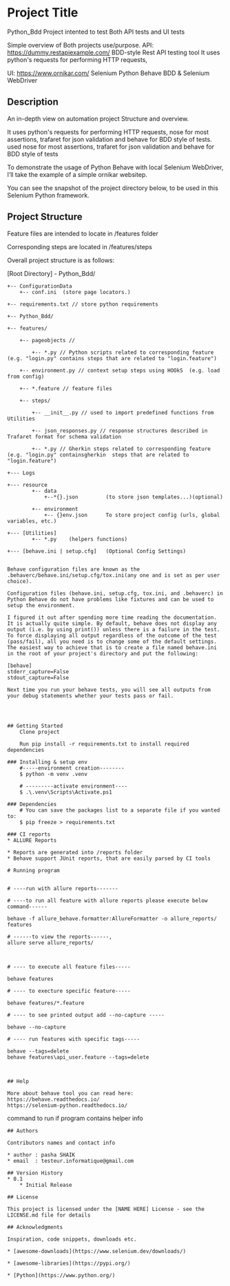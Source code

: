 # Project Title
Python_Bdd
Project intented to test Both API tests and UI tests

Simple overview of Both projects use/purpose.
API: https://dummy.restapiexample.com/
    BDD-style Rest API testing tool
    It uses python's requests for performing HTTP requests, 
    
    
UI: https://www.ornikar.com/
    Selenium Python Behave BDD & Selenium WebDriver

## Description
An in-depth view on automation project Structure and overview.

It uses python's requests for performing HTTP requests, nose for most assertions, trafaret for json validation and behave for BDD style of tests.
used nose for most assertions, trafaret for json validation and behave for BDD style of tests

To demonstrate the usage of Python Behave with local Selenium WebDriver, I’ll take the example of a       simple ornikar websitep.

You can see the snapshot of the project directory below, to be used in this Selenium Python framework.

## Project Structure
Feature files are intended to locate in /features folder

Corresponding steps are located in /features/steps

Overall project structure is as follows:

[Root Directory] - Python_Bdd/
```
+-- ConfigurationData
    +-- conf.ini  (store page locators.)

+-- requirements.txt // store python requirements

+-- Python_Bdd/

+-- features/

    +-- pageobjects // 

        +-- *.py // Python scripts related to corresponding feature (e.g. "login.py" contains steps that are related to "login.feature")

    +-- environment.py // context setup steps using HOOkS  (e.g. load from config)

    +-- *.feature // feature files

    +-- steps/

        +-- __init__.py // used to import predefined functions from Utilities

        +-- json_responses.py // response structures described in Trafaret format for schema validation

        +-- *.py // Gherkin steps related to corresponding feature (e.g. "login.py" containsgherkin  steps that are related to "login.feature")

+--- Logs

+--- resource
        +-- data
            +--*{}.json         (to store json templates...)(optional)

        +-- environment
            +-- {}env.json      To store project config (urls, global variables, etc.)

+--- [Utilities]
        +-- *.py    (helpers functions)

+--- [behave.ini | setup.cfg]   (Optional Config Settings)


Behave configuration files are known as the .behaverc/behave.ini/setup.cfg/tox.ini(any one and is set as per user choice).

Configuration files (behave.ini, setup.cfg, tox.ini, and .behaverc) in Python Behave do not have problems like fixtures and can be used to setup the environment.

I figured it out after spending more time reading the documentation. It is actually quite simple. By default, behave does not display any output (i.e. by using print()) unless there is a failure in the test. To force displaying all output regardless of the outcome of the test (pass/fail), all you need is to change some of the default settings. The easiest way to achieve that is to create a file named behave.ini in the root of your project's directory and put the following:

[behave]
stderr_capture=False
stdout_capture=False

Next time you run your behave tests, you will see all outputs from your debug statements whether your tests pass or fail.




## Getting Started
    Clone project

    Run pip install -r requirements.txt to install required dependencies

### Installing & setup env
    #-----environment creation--------
    $ python -m venv .venv

    # ---------activate environment----
    $ .\.venv\Scripts\Activate.ps1

### Dependencies
    # You can save the packages list to a separate file if you wanted to:
    $ pip freeze > requirements.txt

### CI reports
* ALLURE Reports

* Reports are generated into /reports folder
* Behave support JUnit reports, that are easily parsed by CI tools

# Running program


# ----run with allure reports-------

# ----to run all feature with allure reports please execute below command------

behave -f allure_behave.formatter:AllureFormatter -o allure_reports/ features

# ------to view the reports------, 
allure serve allure_reports/



# ---- to execute all feature files-----

behave features

# ---- to execture specific feature-----

behave features/*.feature

# ---- to see printed output add --no-capture -----

behave --no-capture

# ---- run features with specific tags-----

behave --tags=delete
behave features\api_user.feature --tags=delete



## Help

More about behave tool you can read here:
https://behave.readthedocs.io/
https://selenium-python.readthedocs.io/
```
command to run if program contains helper info
```
## Authors

Contributors names and contact info

* author : pasha SHAIK 
* email  : testeur.informatique@gmail.com

## Version History
* 0.1
    * Initial Release

## License

This project is licensed under the [NAME HERE] License - see the LICENSE.md file for details

## Acknowledgments

Inspiration, code snippets, downloads etc.

* [awesome-downloads](https://www.selenium.dev/downloads/)

* [awesome-libraries](https://pypi.org/)

* [Python](https://www.python.org/)